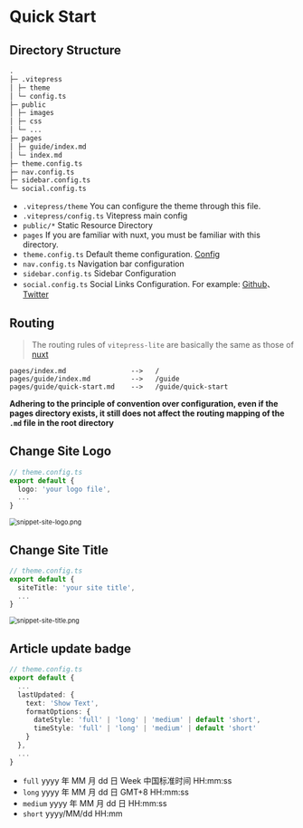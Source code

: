 # Quick Start

## Directory Structure

```md
.
├─ .vitepress
│ ├─ theme
│ └─ config.ts
├─ public
│ ├─ images
│ ├─ css
│ └─ ...
├─ pages
│ ├─ guide/index.md
│ └─ index.md
├─ theme.config.ts
├─ nav.config.ts
├─ sidebar.config.ts
└─ social.config.ts
```

- `.vitepress/theme` You can configure the theme through this file.
- `.vitepress/config.ts` Vitepress main config
- `public/*` Static Resource Directory
- `pages` If you are familiar with nuxt, you must be familiar with this directory.
- `theme.config.ts` Default theme configuration. [Config](https://vitepress.dev/zh/reference/default-theme-config)
- `nav.config.ts` Navigation bar configuration
- `sidebar.config.ts` Sidebar Configuration
- `social.config.ts` Social Links Configuration. For example: [Github](https://github.com)、 [Twitter](https://x.com)

## Routing

> The routing rules of `vitepress-lite` are basically the same as those of [nuxt](https://nuxt.com/docs/guide/directory-structure/pages)

```
pages/index.md                -->   /
pages/guide/index.md          -->   /guide
pages/guide/quick-start.md    -->   /guide/quick-start
```

**Adhering to the principle of convention over configuration, even if the pages directory exists, it still does not affect the routing mapping of the `.md` file in the root directory**

## Change Site Logo

```ts
// theme.config.ts
export default {
  logo: 'your logo file',
  ...
}
```

<img src="/images/snippet-site-logo.png" alt="snippet-site-logo.png" style="zoom: 80%" />

## Change Site Title

```ts
// theme.config.ts
export default {
  siteTitle: 'your site title',
  ...
}
```

<img src="/images/snippet-site-title.png" alt="snippet-site-title.png" style="zoom: 80%" />

## Article update badge

```ts
// theme.config.ts
export default {
  ...
  lastUpdated: {
    text: 'Show Text',
    formatOptions: {
      dateStyle: 'full' | 'long' | 'medium' | default 'short',
      timeStyle: 'full' | 'long' | 'medium' | default 'short'
    }
  },
  ...
}
```

- `full` yyyy 年 MM 月 dd 日 Week 中国标准时间 HH:mm:ss
- `long` yyyy 年 MM 月 dd 日 GMT+8 HH:mm:ss
- `medium` yyyy 年 MM 月 dd 日 HH:mm:ss
- `short` yyyy/MM/dd HH:mm
